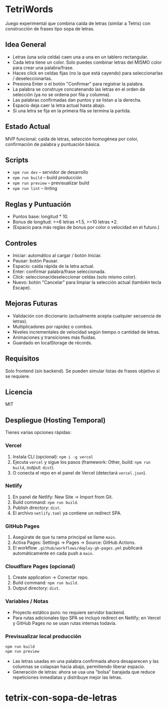 # TetriWords

Juego experimental que combina caída de letras (similar a Tetris) con construcción de frases tipo sopa de letras.

## Idea General
- Letras (una sola celda) caen una a una en un tablero rectangular.
- Cada letra tiene un color. Solo puedes combinar letras del MISMO color para crear una palabra/frase.
- Haces click en celdas fijas (no la que está cayendo) para seleccionarlas / deseleccionarlas.
- Presiona Enter o el botón "Confirmar" para registrar la palabra.
- La palabra se construye concatenando las letras en el orden de selección (ya no se ordena por fila y columna).
- Las palabras confirmadas dan puntos y se listan a la derecha.
- Espacio deja caer la letra actual hasta abajo.
- Si una letra se fija en la primera fila se termina la partida.

## Estado Actual
MVP funcional: caída de letras, selección homogénea por color, confirmación de palabra y puntuación básica.

## Scripts
- `npm run dev` – servidor de desarrollo
- `npm run build` – build producción
- `npm run preview` – previsualizar build
- `npm run lint` – linting

## Reglas y Puntuación
- Puntos base: longitud * 10.
- Bonus de longitud: >=6 letras *1.5, >=10 letras *2.
- (Espacio para más reglas de bonus por color o velocidad en el futuro.)

## Controles
- Iniciar: automático al cargar / botón Iniciar.
- Pausar: botón Pausar.
- Espacio: caída rápida de la letra actual.
- Enter: confirmar palabra/frase seleccionada.
- Click: seleccionar/deseleccionar celdas (solo mismo color).
- Nuevo: botón "Cancelar" para limpiar la selección actual (también tecla Escape).

## Mejoras Futuras
- Validación con diccionario (actualmente acepta cualquier secuencia de letras).
- Multiplicadores por rapidez o combos.
- Niveles incrementales de velocidad según tiempo o cantidad de letras.
- Animaciones y transiciones más fluidas.
- Guardado en localStorage de récords.

## Requisitos
Solo frontend (sin backend). Se pueden simular listas de frases objetivo si se requiere.

## Licencia
MIT

## Despliegue (Hosting Temporal)

Tienes varias opciones rápidas:

### Vercel
1. Instala CLI (opcional): `npm i -g vercel`
2. Ejecuta `vercel` y sigue los pasos (framework: Other, build: `npm run build`, output: `dist`).
3. O conecta el repo en el panel de Vercel (detectará `vercel.json`).

### Netlify
1. En panel de Netlify: New Site → Import from Git.
2. Build command: `npm run build`.
3. Publish directory: `dist`.
4. El archivo `netlify.toml` ya contiene un redirect SPA.

### GitHub Pages
1. Asegúrate de que tu rama principal se llame `main`.
2. Activa Pages: Settings → Pages → Source: GitHub Actions.
3. El workflow `.github/workflows/deploy-gh-pages.yml` publicará automáticamente en cada push a `main`.

### Cloudflare Pages (opcional)
1. Create application → Conectar repo.
2. Build command: `npm run build`.
3. Output directory: `dist`.

### Variables / Notas
- Proyecto estático puro: no requiere servidor backend.
- Para rutas adicionales tipo SPA se incluyó redirect en Netlify; en Vercel y GitHub Pages no se usan rutas internas todavía.

### Previsualizar local producción
```bash
npm run build
npm run preview
```

- Las letras usadas en una palabra confirmada ahora desaparecen y las columnas se colapsan hacia abajo, permitiendo liberar espacio.
- Generación de letras: ahora se usa una "bolsa" barajada que reduce repeticiones inmediatas y distribuye mejor las letras.
# tetrix-con-sopa-de-letras
